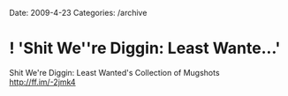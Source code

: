 Date: 2009-4-23
Categories: /archive

# ! 'Shit We''re Diggin: Least Wante...'

Shit We're Diggin: Least Wanted's Collection of Mugshots <a href="http://ff.im/-2jmk4" rel="nofollow">http://ff.im/-2jmk4</a>
